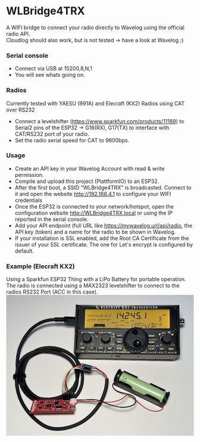 # WLBridge4TRX
A WIFI bridge to connect your radio directly to Wavelog using the official radio API.\
Cloudlog should also work, but is not tested -> have a look at Wavelog ;)

### Serial console
- Connect via USB at 15200,8,N,1
- You will see whats going on.

### Radios
Currently tested with YAESU (991A) and Elecraft (KX2) Radios using CAT over RS232
- Connect a levelshifter (https://www.sparkfun.com/products/11189) to Serial2 pins of the ESP32 -> G16(RX), G17(TX) to interface with CAT/RS232 port of your radio.
- Set the radio serial speed for CAT to 9600bps.

### Usage
- Create an API key in your Wavelog Account with read & write permission.
- Compile and upload this project (PlattformIO) to an ESP32.
- After the first boot, a SSID "WLBridge4TRX" is broadcasted. Connect to it and open the website http://192.168.4.1 to configure your WIFI credentials
- Once the ESP32 is connected to your network/hotspot, open the configuration website http://WLBridge4TRX.local or using the IP reported in the serial console.
- Add your API endpoint (full URL like https://mywavelog.url/api/radio, the API key (token) and a name for the radio to be shown in Wavelog.
- If your installation is SSL enabled, add the Root CA Certificate from the issuer of your SSL certificate. The one for Let's encrypt is configured by default.

### Example (Elecraft KX2)
Using a Sparkfun ESP32 Thing with a LiPo Battery for portable operation. The radio is connected using a MAX2323 levelshifter to connect to the radios RS232 Port (ACC in this case).
![Elecraft KX2 Exampple](https://github.com/zone11/WLBridge4TRX/blob/main/misc/ESP32Thing-KX2.jpg)

